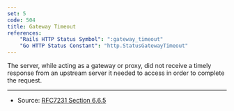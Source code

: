 ```yaml
---
set: 5
code: 504
title: Gateway Timeout
references:
    "Rails HTTP Status Symbol": ":gateway_timeout"
    "Go HTTP Status Constant": "http.StatusGatewayTimeout"
---
```


The server, while acting as a gateway or proxy, did not receive a timely
response from an upstream server it needed to access in order to complete the
request.

---

* Source: [RFC7231 Section 6.6.5][1]

[1]: <http://tools.ietf.org/html/rfc7231#section-6.6.5>
